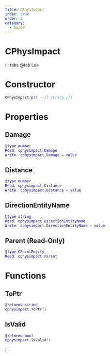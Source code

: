 ```yaml
---
title: CPhysImpact
index: true
order: 2
category:
  - Guide
---
```


# CPhysImpact

::: tabs
@tab Lua
# Constructor
```lua
CPhysImpact(ptr --[[ string ]])
```
# Properties
## Damage 
```lua
@type number
Read: cphysimpact.Damage
Write: cphysimpact.Damage = value
```
## Distance 
```lua
@type number
Read: cphysimpact.Distance
Write: cphysimpact.Distance = value
```
## DirectionEntityName 
```lua
@type string
Read: cphysimpact.DirectionEntityName
Write: cphysimpact.DirectionEntityName = value
```
## Parent (Read-Only)
```lua
@type CPointEntity
Read: cphysimpact.Parent
```
# Functions
## ToPtr
```lua
@returns string
cphysimpact:ToPtr()
```
## IsValid
```lua
@returns bool
cphysimpact:IsValid()
```

:::